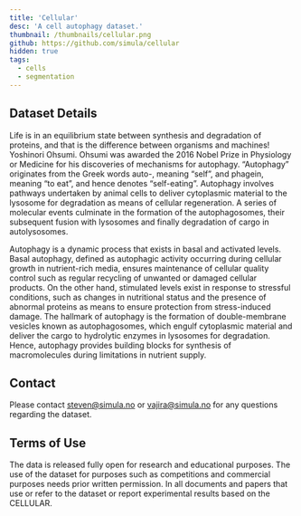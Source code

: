 ```yaml
---
title: 'Cellular'
desc: 'A cell autophagy dataset.'
thumbnail: /thumbnails/cellular.png
github: https://github.com/simula/cellular
hidden: true
tags:
  - cells
  - segmentation
---
```


## Dataset Details
Life is in an equilibrium state between synthesis and degradation of proteins, and that is the difference between organisms and machines! Yoshinori Ohsumi. Ohsumi was awarded the 2016 Nobel Prize in Physiology or Medicine for his discoveries of mechanisms for autophagy. “Autophagy” originates from the Greek words auto-, meaning “self”, and phagein, meaning “to eat”, and hence denotes “self-eating”. Autophagy involves pathways undertaken by animal cells to deliver cytoplasmic material to the lysosome for degradation as means of cellular regeneration. A series of molecular events culminate in the formation of the autophagosomes, their subsequent fusion with lysosomes and finally degradation of cargo in autolysosomes.

Autophagy is a dynamic process that exists in basal and activated levels. Basal autophagy, defined as autophagic activity occurring during cellular growth in nutrient-rich media, ensures maintenance of cellular quality control such as regular recycling of unwanted or damaged cellular products. On the other hand, stimulated levels exist in response to stressful conditions, such as changes in nutritional status and the presence of abnormal proteins as means to ensure protection from stress-induced damage. The hallmark of autophagy is the formation of double-membrane vesicles known as autophagosomes, which engulf cytoplasmic material and deliver the cargo to hydrolytic enzymes in lysosomes for degradation. Hence, autophagy provides building blocks for synthesis of macromolecules during limitations in nutrient supply.

## Contact
Please contact steven@simula.no or vajira@simula.no for any questions regarding the dataset.

## Terms of Use
The data is released fully open for research and educational purposes. The use of the dataset for purposes such as competitions and commercial purposes needs prior written permission. In all documents and papers that use or refer to the dataset or report experimental results based on the CELLULAR.
